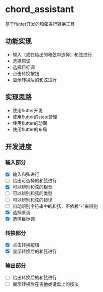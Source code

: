 # chord_assistant

基于flutter开发的和弦进行转换工具

## 功能实现

- 输入（或在给出的和弦中选择）和弦进行
- 选择原调
- 选择目标调
- 点击转换按钮
- 显示转换后的和弦进行

## 实现思路

- 使用flutter开发
- 使用flutter的state管理
- 使用flutter的动画
- 使用flutter的布局

## 开发进度

### 输入部分
- [x] 输入和弦进行
- [ ] 给出可选择的和弦进行
- [x] 可以辨别和弦的根音
- [ ] 可以辨别和弦的类型
- [ ] 可以辨别和弦的错误
- [ ] 自动识别字符串中的和弦，不依赖“-”来辨别
- [x] 选择原调
- [x] 选择目标调

### 转换部分
- [x] 点击转换按钮
- [x] 显示转换后的和弦进行

### 输出部分
- [ ] 给出转换后的和弦进行
- [ ] 展示转换后在吉他或键盘上的按法 